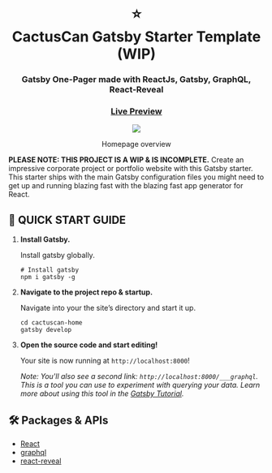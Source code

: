 <div align="center">
  <h1>⭐<br>CactusCan Gatsby Starter Template (WIP)</h1>
  <h3>Gatsby One-Pager made with ReactJs, Gatsby, GraphQL, React-Reveal</h3>
  <h3><a href="https://matthewjigalin-react-portfolio.netlify.app/" target="_blank">Live Preview</a></h3>
</div>

<div align="center"><img src="https://user-images.githubusercontent.com/29565530/145673019-4a050862-5867-43bc-9842-2564cc8f9a57.gif" /></div>
<div align="center">
  <p>Homepage overview</p>
</div>

**PLEASE NOTE: THIS PROJECT IS A WIP & IS INCOMPLETE.**
Create an impressive corporate project or portfolio website with this Gatsby starter. This starter ships with the main Gatsby configuration files you might need to get up and running blazing fast with the blazing fast app generator for React.



## 🚀 QUICK START GUIDE

1.  **Install Gatsby.**

    Install gatsby globally.

    ```shell
    # Install gatsby
    npm i gatsby -g
    ```

1.  **Navigate to the project repo & startup.**

    Navigate into your the site’s directory and start it up.

    ```shell
    cd cactuscan-home
    gatsby develop
    ```

1.  **Open the source code and start editing!**

    Your site is now running at `http://localhost:8000`!

    _Note: You'll also see a second link: _`http://localhost:8000/___graphql`_. This is a tool you can use to experiment with querying your data. Learn more about using this tool in the [Gatsby Tutorial](https://www.gatsbyjs.com/docs/tutorial/part-4/#use-graphiql-to-explore-the-data-layer-and-write-graphql-queries)._

## 🛠️ Packages & APIs

- [React](https://reactjs.org/)
- [graphql](https://graphql.org/) 
- [react-reveal](https://github.com/rnosov/react-reveal)
